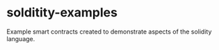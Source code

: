 # solditity-examples
Example smart contracts created to demonstrate aspects of the solidity language.
